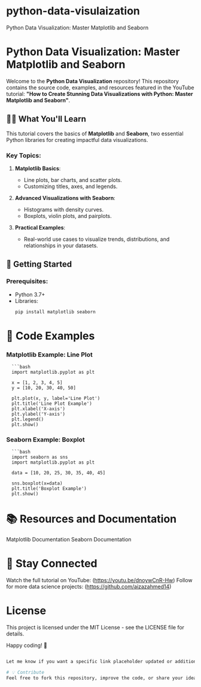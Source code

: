# python-data-visulaization
Python Data Visualization: Master Matplotlib and Seaborn

# Python Data Visualization: Master Matplotlib and Seaborn  

Welcome to the **Python Data Visualization** repository! This repository contains the source code, examples, and resources featured in the YouTube tutorial: **"How to Create Stunning Data Visualizations with Python: Master Matplotlib and Seaborn"**.  

## 🧑‍💻 **What You'll Learn**  
This tutorial covers the basics of **Matplotlib** and **Seaborn**, two essential Python libraries for creating impactful data visualizations.  

### Key Topics:  
1. **Matplotlib Basics**:  
   - Line plots, bar charts, and scatter plots.  
   - Customizing titles, axes, and legends.  

2. **Advanced Visualizations with Seaborn**:  
   - Histograms with density curves.  
   - Boxplots, violin plots, and pairplots.  

3. **Practical Examples**:  
   - Real-world use cases to visualize trends, distributions, and relationships in your datasets.  

## 🔧 **Getting Started**  

### Prerequisites:  
- Python 3.7+  
- Libraries:  
  ```bash
  pip install matplotlib seaborn

# 📄 Code Examples
### Matplotlib Example: Line Plot
      ```bash
      import matplotlib.pyplot as plt  

      x = [1, 2, 3, 4, 5]  
      y = [10, 20, 30, 40, 50]  

      plt.plot(x, y, label='Line Plot')  
      plt.title('Line Plot Example')  
      plt.xlabel('X-axis')  
      plt.ylabel('Y-axis')  
      plt.legend()  
      plt.show()

### Seaborn Example: Boxplot
      ```bash
      import seaborn as sns  
      import matplotlib.pyplot as plt  

      data = [10, 20, 25, 30, 35, 40, 45]  

      sns.boxplot(x=data)  
      plt.title('Boxplot Example')  
      plt.show()  


# 📚 Resources and Documentation
Matplotlib Documentation
Seaborn Documentation
# 🌟 Stay Connected
Watch the full tutorial on YouTube: (https://youtu.be/dnoywCnR-Hw)
Follow for more data science projects: (https://github.com/aizazahmed14)


# License
This project is licensed under the MIT License - see the LICENSE file for details.

Happy coding! 🚀

```bash

Let me know if you want a specific link placeholder updated or additional sections!

# 💡 Contribute
Feel free to fork this repository, improve the code, or share your ideas. Pull requests are welcome!
